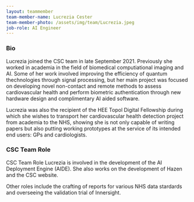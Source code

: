 ```yaml
---
layout: teammember
team-member-name: Lucrezia Cester
team-member-photo: /assets/img/team/Lucrezia.jpeg
job-role: AI Engineer
---
```


### Bio
Lucrezia joined the CSC team in late September 2021. Previously she worked in academia in the field of biomedical computiational imaging and AI. Some of her work involved improving the efficiency of quantum thechnologies through signal processing, but her main project was focused on developing novel non-contact and remote methods to assess cardiovascular health and perform biometric authentication through new hardware design and complimentary AI aided software. 

Lucrezia was also the recipient of the HEE Topol Digital Fellowship during which she wishes to transport her cardiovascular health detection project from academia to the NHS, showing she is not only capable of writing papers but also putting working prototypes at the service of its intended end users: GPs and cardiologists.


### CSC Team Role

CSC Team Role
Lucrezia is involved in the development of the AI Deployment Engine (AIDE). She also works on the development of Hazen and the CSC website.

Other roles include the crafting of reports for various NHS data stardards and overseeing the validation trial of Innersight.
